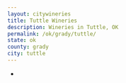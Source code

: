```yaml
---
layout: citywineries
title: Tuttle Wineries
description: Wineries in Tuttle, OK
permalink: /ok/grady/tuttle/
state: ok
county: grady
city: tuttle
---
```

-
